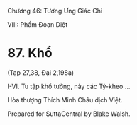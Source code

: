  

Chương 46: Tương Ưng Giác Chi

VIII: Phẩm Ðoạn Diệt

# 87\. Khổ

(Tạp 27,38, Ðại 2,198a)

I-VI. Tu tập khổ tưởng, này các Tỷ-kheo …

Hòa thượng Thích Minh Châu dịch Việt.

Prepared for SuttaCentral by Blake Walsh.